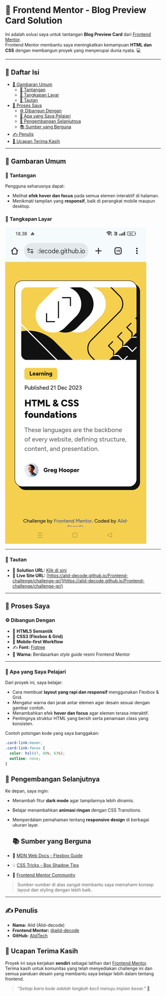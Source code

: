 # 🧩 Frontend Mentor - Blog Preview Card Solution

Ini adalah solusi saya untuk tantangan **Blog Preview Card** dari [Frontend Mentor](https://www.frontendmentor.io/challenges/blog-preview-card-ckPaj01IcS).  
Frontend Mentor membantu saya meningkatkan kemampuan **HTML dan CSS** dengan membangun proyek yang menyerupai dunia nyata. 💻

---

## 📑 Daftar Isi
- [🧠 Gambaran Umum](#-gambaran-umum)
  - [🎯 Tantangan](#-tantangan)
  - [📸 Tangkapan Layar](#-tangkapan-layar)
  - [🔗 Tautan](#-tautan)
- [🧩 Proses Saya](#-proses-saya)
  - [⚙️ Dibangun Dengan](#️-dibangun-dengan)
  - [📘 Apa yang Saya Pelajari](#-apa-yang-saya-pelajari)
  - [🚀 Pengembangan Selanjutnya](#-pengembangan-selanjutnya)
  - [📚 Sumber yang Berguna](#-sumber-yang-berguna)
- [✍️ Penulis](#️-penulis)
- [💬 Ucapan Terima Kasih](#-ucapan-terima-kasih)

---

## 🧠 Gambaran Umum

### 🎯 Tantangan
Pengguna seharusnya dapat:
- Melihat **efek hover dan focus** pada semua elemen interaktif di halaman.  
- Menikmati tampilan yang **responsif**, baik di perangkat mobile maupun desktop.  

### 📸 Tangkapan Layar
![Tampilan hasil proyek](https://raw.githubusercontent.com/Alid-decode/Frontend-challenge/refs/heads/main/challenge_blog_card/Screenshot_2025-10-30-18-38-28-95_40deb401b9ffe8e1df2f1cc5ba480b12.jpg)

---

### 🔗 Tautan
- 🔧 **Solution URL:** [Klik di sini](https://www.frontendmentor.io/solutions/)
- 🚀 **Live Site URL:** [https://alid-decode.github.io/Frontend-challenge/challenge-qr/](https://alid-decode.github.io/Frontend-challenge/challenge-qr/)

---

## 🧩 Proses Saya

### ⚙️ Dibangun Dengan
- 🧱 **HTML5 Semantik**
- 🎨 **CSS3 (Flexbox & Grid)**
- 📱 **Mobile-first Workflow**
- ✍️ **Font:** [Figtree](https://fonts.google.com/specimen/Figtree)
- 🌈 **Warna:** Berdasarkan *style guide* resmi Frontend Mentor

---

### 📘 Apa yang Saya Pelajari
Dari proyek ini, saya belajar:
- Cara membuat **layout yang rapi dan responsif** menggunakan Flexbox & Grid.  
- Mengatur warna dan jarak antar elemen agar desain sesuai dengan gambar contoh.  
- Menambahkan efek **hover dan focus** agar elemen terasa interaktif.  
- Pentingnya struktur HTML yang bersih serta penamaan class yang konsisten.  

Contoh potongan kode yang saya banggakan:
```css
.card-link:hover,
.card-link:focus {
  color: hsl(47, 88%, 63%);
  outline: none;
}
```

## 🚀 Pengembangan Selanjutnya

Ke depan, saya ingin:
- Menambah fitur **dark mode** agar tampilannya lebih dinamis.  
- Belajar menambahkan **animasi ringan** dengan CSS Transitions.  
- Memperdalam pemahaman tentang **responsive design** di berbagai ukuran layar.

  ## 📚 Sumber yang Berguna
- 📘 [MDN Web Docs - Flexbox Guide](https://developer.mozilla.org/en-US/docs/Web/CSS/flex)
- 💡 [CSS Tricks - Box Shadow Tips](https://css-tricks.com/almanac/properties/b/box-shadow/)
- 💬 [Frontend Mentor Community](https://www.frontendmentor.io/community)

> Sumber-sumber di atas sangat membantu saya memahami konsep layout dan styling dengan lebih baik.

---

## ✍️ Penulis
- **Nama:** Alid (Alid-decode)  
- **Frontend Mentor:** [@alid-decode](https://www.frontendmentor.io/profile/Alid-decode)  
- **GitHub:** [AlidTech](https://github.com/AlidTech)

## 💬 Ucapan Terima Kasih
Proyek ini saya kerjakan **sendiri** sebagai latihan dari [Frontend Mentor](https://www.frontendmentor.io/).  
Terima kasih untuk komunitas yang telah menyediakan challenge ini dan semua panduan desain yang membantu saya belajar lebih dalam tentang frontend.  

> _“Setiap baris kode adalah langkah kecil menuju impian besar.”_ 🚀
